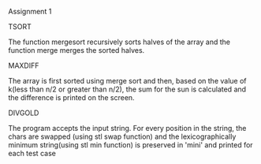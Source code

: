 Assignment 1

TSORT

The function mergesort recursively sorts halves of the array and the function merge merges the sorted halves.

MAXDIFF

The array is first sorted using merge sort and then, based on the value of k(less than n/2 or greater than n/2), the sum for the sun is calculated and the difference is printed on the screen.

DIVGOLD

The program accepts the input string. For every position in the string, the chars are swapped (using stl swap function) and the lexicographically minimum string(using stl min function) is preserved in 'mini' and printed for each test case
